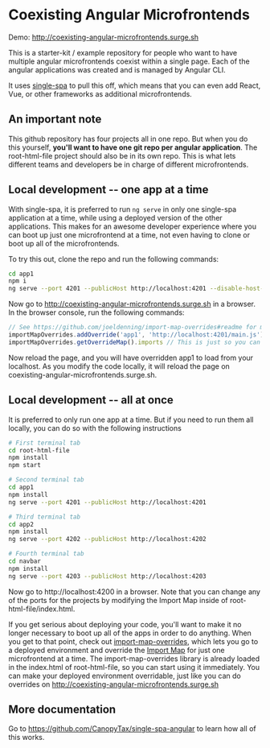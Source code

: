 # Coexisting Angular Microfrontends
Demo: http://coexisting-angular-microfrontends.surge.sh

This is a starter-kit / example repository for people who want to have multiple angular microfrontends coexist within a single page. Each
of the angular applications was created and is managed by Angular CLI.

It uses [single-spa](https://single-spa.js.org) to pull this off, which means that you can even add React, Vue, or other frameworks as
additional microfrontends.

## An important note
This github repository has four projects all in one repo. But when you do this yourself, **you'll want to have one git repo per
angular application**. The root-html-file project should also be in its own repo. This is what lets different teams and developers be in
charge of different microfrontends.

## Local development -- one app at a time
With single-spa, it is preferred to run `ng serve` in only one single-spa application at a time, while using a deployed
version of the other applications. This makes for an awesome developer experience where you can boot up just one
microfrontend at a time, not even having to clone or boot up all of the microfrontends.

To try this out, clone the repo and run the following commands:
```sh
cd app1
npm i
ng serve --port 4201 --publicHost http://localhost:4201 --disable-host-check
```

Now go to http://coexisting-angular-microfrontends.surge.sh in a browser. In the browser console, run the following commands:

```js
// See https://github.com/joeldenning/import-map-overrides#readme for more details on how this works
importMapOverrides.addOverride('app1', 'http://localhost:4201/main.js');
importMapOverrides.getOverrideMap().imports // This is just so you can check that the previous command worked.
```

Now reload the page, and you will have overridden app1 to load from your localhost. As you modify the code locally, it will
reload the page on coexisting-angular-microfrontends.surge.sh.

## Local development -- all at once
It is preferred to only run one app at a time. But if you need to run them all locally, you can do so with the following instructions

```sh
# First terminal tab
cd root-html-file
npm install
npm start
```
```sh
# Second terminal tab
cd app1
npm install
ng serve --port 4201 --publicHost http://localhost:4201
```

```sh
# Third terminal tab
cd app2
npm install
ng serve --port 4202 --publicHost http://localhost:4202
```

```sh
# Fourth terminal tab
cd navbar
npm install
ng serve --port 4203 --publicHost http://localhost:4203
```

Now go to http://localhost:4200 in a browser. Note that you can change any of the ports for the projects by modifying the Import Map inside of
root-html-file/index.html.

If you get serious about deploying your code, you'll want to make it no longer necessary to boot up all of the apps in order to do anything.
When you get to that point, check out [import-map-overrides](https://github.com/joeldenning/import-map-overrides/), which lets you go to
a deployed environment and override the [Import Map](https://github.com/WICG/import-maps) for just one microfrontend at a time. The
import-map-overrides library is already loaded in the index.html of root-html-file, so you can start using it immediately. You can make your
deployed environment overridable, just like you can do overrides on http://coexisting-angular-microfrontends.surge.sh

## More documentation
Go to https://github.com/CanopyTax/single-spa-angular to learn how all of this works.
